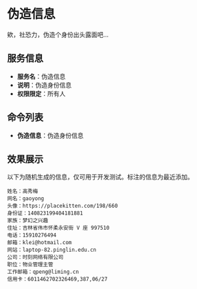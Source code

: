 # 伪造信息
欸，社恐力，伪造个身份出头露面吧...

## 服务信息
- **服务名**：伪造信息
- **说明**：伪造身份信息
- **权限限定**：所有人

## 命令列表
- **伪造信息**：伪造身份信息

## 效果展示

以下为随机生成的信息，仅可用于开发测试。标注的信息为最近添加。

```txt{5}
姓名：高秀梅
网名：gaoyong
头像：https://placekitten.com/198/660
身份证：140823199404181881
家族：梦幻之兴趣
住址：吉林省伟市怀柔永安街 V 座 997510
电话：15910276494
邮箱：klei@hotmail.com
网站：laptop-82.pinglin.edu.cn
公司：时刻网络有限公司
职位：物业管理主管
工作邮箱：qpeng@liming.cn
信用卡：6011462702326469,387,06/27
```